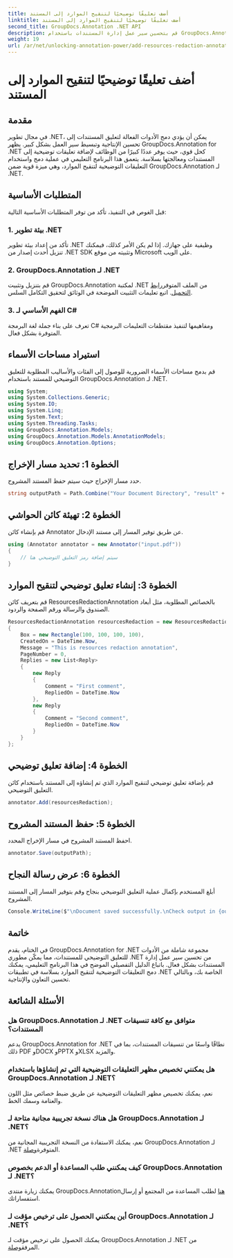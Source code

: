 ```yaml
---
title: أضف تعليقًا توضيحيًا لتنقيح الموارد إلى المستند
linktitle: أضف تعليقًا توضيحيًا لتنقيح الموارد إلى المستند
second_title: GroupDocs.Annotation .NET API
description: قم بتحسين سير عمل إدارة المستندات باستخدام GroupDocs.Annotation لـ .NET. قم بدمج التعليقات التوضيحية لتنقيح الموارد بسلاسة في .NET الخاص بك لتحقيق الكفاءة.
weight: 19
url: /ar/net/unlocking-annotation-power/add-resources-redaction-annotation/
---
```


# أضف تعليقًا توضيحيًا لتنقيح الموارد إلى المستند

## مقدمة
في مجال تطوير .NET، يمكن أن يؤدي دمج الأدوات الفعالة لتعليق المستندات إلى تحسين الإنتاجية وتبسيط سير العمل بشكل كبير. يظهر GroupDocs.Annotation for .NET كحل قوي، حيث يوفر عددًا كبيرًا من الوظائف لإضافة تعليقات توضيحية إلى المستندات ومعالجتها بسلاسة. يتعمق هذا البرنامج التعليمي في عملية دمج واستخدام التعليقات التوضيحية لتنقيح الموارد، وهي ميزة قوية ضمن GroupDocs.Annotation لـ .NET.
## المتطلبات الأساسية
قبل الغوص في التنفيذ، تأكد من توفر المتطلبات الأساسية التالية:
### 1. بيئة تطوير .NET
تأكد من إعداد بيئة تطوير .NET وظيفية على جهازك. إذا لم يكن الأمر كذلك، فيمكنك تنزيل أحدث إصدار من .NET SDK وتثبيته من موقع Microsoft على الويب.
### 2. GroupDocs.Annotation لـ .NET
 قم بتنزيل وتثبيت GroupDocs.Annotation لمكتبة .NET من الملف المتوفر[رابط التحميل](https://releases.groupdocs.com/annotation/net/). اتبع تعليمات التثبيت الموضحة في الوثائق لتحقيق التكامل السلس.
### 3. الفهم الأساسي لـ C#
تعرف على بناء جملة لغة البرمجة C# ومفاهيمها لتنفيذ مقتطفات التعليمات البرمجية المتوفرة بشكل فعال.

## استيراد مساحات الأسماء
قم بدمج مساحات الأسماء الضرورية للوصول إلى الفئات والأساليب المطلوبة للتعليق التوضيحي للمستند باستخدام GroupDocs.Annotation لـ .NET.

```csharp
using System;
using System.Collections.Generic;
using System.IO;
using System.Linq;
using System.Text;
using System.Threading.Tasks;
using GroupDocs.Annotation.Models;
using GroupDocs.Annotation.Models.AnnotationModels;
using GroupDocs.Annotation.Options;
```
## الخطوة 1: تحديد مسار الإخراج
حدد مسار الإخراج حيث سيتم حفظ المستند المشروح.
```csharp
string outputPath = Path.Combine("Your Document Directory", "result" + Path.GetExtension("input.pdf"));
```
## الخطوة 2: تهيئة كائن الحواشي
قم بإنشاء كائن Annotator عن طريق توفير المسار إلى مستند الإدخال.
```csharp
using (Annotator annotator = new Annotator("input.pdf"))
{
    // سيتم إضافة رمز التعليق التوضيحي هنا
}
```
## الخطوة 3: إنشاء تعليق توضيحي لتنقيح الموارد
قم بتعريف كائن ResourcesRedactionAnnotation بالخصائص المطلوبة، مثل أبعاد الصندوق والرسالة ورقم الصفحة والردود.
```csharp
ResourcesRedactionAnnotation resourcesRedaction = new ResourcesRedactionAnnotation
{
    Box = new Rectangle(100, 100, 100, 100),
    CreatedOn = DateTime.Now,
    Message = "This is resources redaction annotation",
    PageNumber = 0,
    Replies = new List<Reply>
    {
        new Reply
        {
            Comment = "First comment",
            RepliedOn = DateTime.Now
        },
        new Reply
        {
            Comment = "Second comment",
            RepliedOn = DateTime.Now
        }
    }
};
```
## الخطوة 4: إضافة تعليق توضيحي
قم بإضافة تعليق توضيحي لتنقيح الموارد الذي تم إنشاؤه إلى المستند باستخدام كائن التعليق التوضيحي.
```csharp
annotator.Add(resourcesRedaction);
```
## الخطوة 5: حفظ المستند المشروح
احفظ المستند المشروح في مسار الإخراج المحدد.
```csharp
annotator.Save(outputPath);
```
## الخطوة 6: عرض رسالة النجاح
أبلغ المستخدم بإكمال عملية التعليق التوضيحي بنجاح وقم بتوفير المسار إلى المستند المشروح.
```csharp
Console.WriteLine($"\nDocument saved successfully.\nCheck output in {outputPath}.");
```

## خاتمة
في الختام، يقدم GroupDocs.Annotation for .NET مجموعة شاملة من الأدوات للتعليق التوضيحي للمستندات، مما يمكّن مطوري .NET من تحسين سير عمل إدارة المستندات بشكل فعال. باتباع الدليل التفصيلي الموضح في هذا البرنامج التعليمي، يمكنك دمج التعليقات التوضيحية لتنقيح الموارد بسلاسة في تطبيقات .NET الخاصة بك، وبالتالي تحسين التعاون والإنتاجية.
## الأسئلة الشائعة
### هل GroupDocs.Annotation لـ .NET متوافق مع كافة تنسيقات المستندات؟
يدعم GroupDocs.Annotation for .NET نطاقًا واسعًا من تنسيقات المستندات، بما في ذلك PDF وDOCX وPPTX وXLSX والمزيد.
### هل يمكنني تخصيص مظهر التعليقات التوضيحية التي تم إنشاؤها باستخدام GroupDocs.Annotation لـ .NET؟
نعم، يمكنك تخصيص مظهر التعليقات التوضيحية عن طريق ضبط خصائص مثل اللون والعتامة وسمك الخط.
### هل هناك نسخة تجريبية مجانية متاحة لـ GroupDocs.Annotation لـ .NET؟
 نعم، يمكنك الاستفادة من النسخة التجريبية المجانية من GroupDocs.Annotation لـ .NET المتوفرة[وصلة](https://releases.groupdocs.com/).
### كيف يمكنني طلب المساعدة أو الدعم بخصوص GroupDocs.Annotation لـ .NET؟
 يمكنك زيارة منتدى GroupDocs.Annotation[هنا](https://forum.groupdocs.com/c/annotation/10) لطلب المساعدة من المجتمع أو إرسال استفساراتك.
### أين يمكنني الحصول على ترخيص مؤقت لـ GroupDocs.Annotation لـ .NET؟
يمكنك الحصول على ترخيص مؤقت لـ GroupDocs.Annotation لـ .NET من المرفق[وصلة](https://purchase.groupdocs.com/temporary-license/).